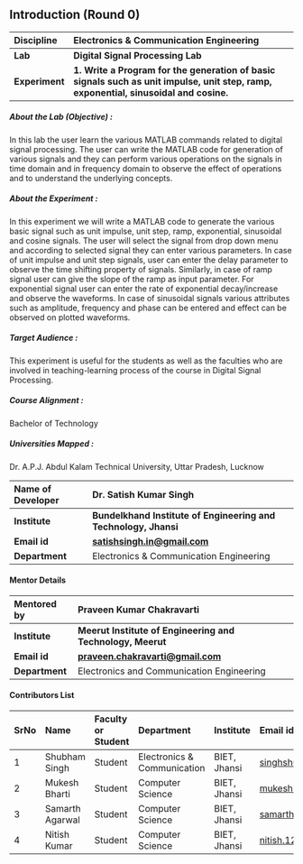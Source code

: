 ## Introduction (Round 0)

<b>Discipline | <b>Electronics & Communication Engineering
:--|:--|
<b> Lab | <b> Digital Signal Processing Lab
<b> Experiment|     <b> 1. Write a Program for the generation of basic signals such as unit impulse, unit step, ramp, exponential, sinusoidal and cosine.

<h5> About the Lab (Objective) : </h5>

In this lab the user learn the various MATLAB commands related to digital signal processing. The user can write the MATLAB code for generation of various signals and they can perform various operations on the signals in time domain and in frequency domain to observe the effect of operations and to understand the underlying concepts.

<h5> About the Experiment : </h5>

In this experiment we will write a MATLAB code to generate the various basic signal such as unit impulse, unit step, ramp, exponential, sinusoidal and cosine signals. The user will select the signal from drop down menu and according to selected signal they can enter various parameters. In case of unit impulse and unit step signals, user can enter the delay parameter to observe the time shifting property of signals. Similarly, in case of ramp signal user can give the slope of the ramp as input parameter. For exponential signal user can enter the rate of exponential decay/increase and observe the waveforms. In case of sinusoidal signals various attributes such as amplitude, frequency and phase can be entered and effect can be observed on plotted waveforms. 

<h5> Target Audience : </h5>

This experiment is useful for the students as well as the faculties who are involved in teaching-learning process of the course in Digital Signal Processing.

<h5> Course Alignment : </h5>

Bachelor of Technology

<h5> Universities Mapped : </h5>

Dr. A.P.J. Abdul Kalam Technical University, Uttar Pradesh, Lucknow

<b>Name of Developer | <b> Dr. Satish Kumar Singh
:--|:--|
<b> Institute | <b> Bundelkhand Institute of Engineering and Technology, Jhansi
<b> Email id|     <b> satishsingh.in@gmail.com
<b> Department | Electronics & Communication Engineering

#### Mentor Details

<b>Mentored by | <b> Praveen Kumar Chakravarti
:--|:--|
<b> Institute | <b> Meerut Institute of Engineering and Technology, Meerut
<b> Email id|     <b> praveen.chakravarti@gmail.com
<b> Department | Electronics and Communication Engineering

#### Contributors List

SrNo | Name | Faculty or Student | Department| Institute | Email id
:--|:--|:--|:--|:--|:--|
1 | Shubham Singh | Student | Electronics & Communication | BIET, Jhansi |singhshubham1216@gmail.com
2 | Mukesh Bharti | Student | Computer Science | BIET, Jhansi |mukeshbharti8853@gmail.com
3 | Samarth Agarwal | Student | Computer Science | BIET, Jhansi |samarthagarwal1414@gmail.com
4 | Nitish Kumar | Student | Computer Science | BIET, Jhansi |nitish.129g@gmail.com

